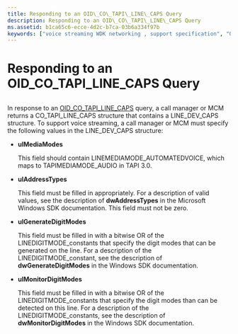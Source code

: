 ```yaml
---
title: Responding to an OID\_CO\_TAPI\_LINE\_CAPS Query
description: Responding to an OID\_CO\_TAPI\_LINE\_CAPS Query
ms.assetid: b1ca65c6-ecce-4d2c-b7ca-03b6a334f97b
keywords: ["voice streaming WDK networking , support specification", "OID_CO_TAPI_LINE_CAPS", "ulMediaModes", "ulAddressTypes", "UlGenerateDigitModes", "UlMonitorDigitModes"]
---
```


# Responding to an OID\_CO\_TAPI\_LINE\_CAPS Query


## <a href="" id="ddk-responding-to-an-oid-co-tapi-line-caps-query-ng"></a>


In response to an [OID\_CO\_TAPI\_LINE\_CAPS](https://msdn.microsoft.com/library/windows/hardware/ff569098) query, a call manager or MCM returns a CO\_TAPI\_LINE\_CAPS structure that contains a LINE\_DEV\_CAPS structure. To support voice streaming, a call manager or MCM must specify the following values in the LINE\_DEV\_CAPS structure:

-   **ulMediaModes**

    This field should contain LINEMEDIAMODE\_AUTOMATEDVOICE, which maps to TAPIMEDIAMODE\_AUDIO in TAPI 3.0.

-   **ulAddressTypes**

    This field must be filled in appropriately. For a description of valid values, see the description of **dwAddressTypes** in the Microsoft Windows SDK documentation. This field must not be zero.

-   **ulGenerateDigitModes**

    This field must be filled in with a bitwise OR of the LINEDIGITMODE\_constants that specify the digit modes that can be generated on the line. For a description of the LINEDIGITMODE\_constant, see the description of **dwGenerateDigitModes** in the Windows SDK documentation.

-   **ulMonitorDigitModes**

    This field must be filled in with a bitwise OR of the LINEDIGITMODE\_constants that specify the digit modes than can be detected on this line. For a description of the LINEDIGITMODE\_constants, see the description of **dwMonitorDigitModes** in the Windows SDK documentation.

 

 





